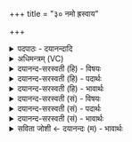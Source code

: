 +++
title = "३० नमो ह्रस्वाय"

+++
<details><summary>पदपाठः - दयानन्दादि</summary>

नमः॑। ह्र॒स्वाय॑। च॒। वा॒म॒नाय॑। च॒। नमः॑। बृ॒ह॒ते। च॒। वर्षी॑यसे। च॒। नमः॑। वृ॒द्धाय॑। च॒। स॒वृध॒ इति॑ स॒ऽवृधे॑। च॒। नमः॑। अग्र्या॑य। च॒। प्र॒थ॒माय॑। च॒। ३०।
</details>

<details><summary>अधिमन्त्रम् (VC)</summary>

- रुद्रा देवताः
- कुत्स ऋषिः
- विराडार्षी त्रिष्टुप्
- धैवतः
</details>

<details><summary>दयानन्द-सरस्वती (हि) - विषयः</summary>

फिर भी वही विषय अगले मन्त्र में कहा है ॥
</details>

<details><summary>दयानन्द-सरस्वती (हि) - पदार्थः</summary>

पदार्थान्वयभाषाः -  जो गृहस्थ लोग (ह्रस्वाय) बालक (च) और (वामनाय) प्रशंसित ज्ञानी (च) तथा मध्यम विद्वान् को (नमः) अन्न देते हैं (बृहते) बड़े (च) और (वर्षीयसे) विद्या में अतिवृद्ध (च) तथा विद्यार्थी का (नमः) सत्कार (वृद्धाय) अवस्था में अधिक (च) और (सवृधे) अपने समानों के साथ बढ़नेवाले (च) तथा सब के मित्र का (नमः) सत्कार (च) और (अग्र्याय) सत्कर्म करने में सब से पहिले उद्यत होनेवाले (च) तथा (प्रथमाय) प्रसिद्ध पुरुष का (नमः) सत्कार करते हैं ॥३० ॥
</details>

<details><summary>दयानन्द-सरस्वती (हि) - भावार्थः</summary>

भावार्थभाषाः -  गृहस्थ मनुष्यों को उचित है कि अन्नादि पदार्थों से बालक आदि का सत्कार करके अच्छे व्यवहार की उन्नति करें ॥३० ॥
</details>

<details><summary>दयानन्द-सरस्वती (सं) - विषयः</summary>

पुनस्तदेवाह ॥
</details>

<details><summary>दयानन्द-सरस्वती (सं) - पदार्थः</summary>

पदार्थान्वयभाषाः -  ये गृहस्था मनुष्या ह्रस्वाय च वामनाय च नमो बृहते च वर्षीयसे च नमो वृद्धाय च सवृधे च नमोऽग्र्याय च प्रथमाय नमश्च ददति कुर्वन्ति च ते सुखिनो भवन्ति ॥३० ॥
</details>

<details><summary>दयानन्द-सरस्वती (सं) - भावार्थः</summary>

भावार्थभाषाः -  गृहस्थैर्मनुष्यैरन्नादिना बालकादीन् सत्कृत्य सद्व्यवहार उन्नेयः ॥३० ॥
</details>

<details><summary>सविता जोशी ← दयानन्दः (म) - भावार्थः</summary>

भावार्थभाषाः -  गृहस्थांनी बालकांना अन्न द्यावे व त्यांच्याशी चांगला व्यवहार करावा. (ज्ञानी विद्वानांचा सत्कार करावा. )
</details>